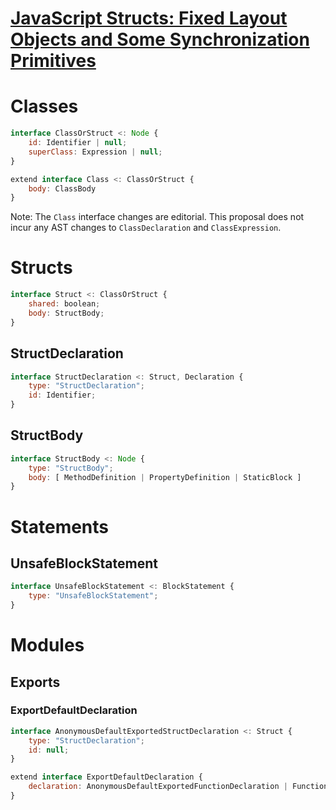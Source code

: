# [JavaScript Structs: Fixed Layout Objects and Some Synchronization Primitives](proposal-structs)

# Classes

```js
interface ClassOrStruct <: Node {
    id: Identifier | null;
    superClass: Expression | null;
}
```

```js
extend interface Class <: ClassOrStruct {
    body: ClassBody
}
```

Note: The `Class` interface changes are editorial. This proposal does not incur any AST changes to `ClassDeclaration` and `ClassExpression`.

# Structs

```js
interface Struct <: ClassOrStruct {
    shared: boolean;
    body: StructBody;
}
```

## StructDeclaration
```js
interface StructDeclaration <: Struct, Declaration {
    type: "StructDeclaration";
    id: Identifier;
}
```

## StructBody

```js
interface StructBody <: Node {
    type: "StructBody";
    body: [ MethodDefinition | PropertyDefinition | StaticBlock ]
}
```

# Statements

## UnsafeBlockStatement

```js
interface UnsafeBlockStatement <: BlockStatement {
    type: "UnsafeBlockStatement";
}
```

# Modules

## Exports

### ExportDefaultDeclaration
```js
interface AnonymousDefaultExportedStructDeclaration <: Struct {
    type: "StructDeclaration";
    id: null;
}

extend interface ExportDefaultDeclaration {
    declaration: AnonymousDefaultExportedFunctionDeclaration | FunctionDeclaration | AnonymousDefaultExportedClassDeclaration | ClassDeclaration | AnonymousDefaultExportedStructDeclaration | StructDeclaration | Expression
}
```

[proposal-structs]: https://github.com/tc39/proposal-structs